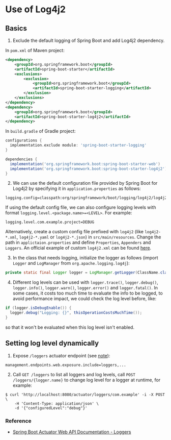 # Use of Log4j2

## Basics

1. Exclude the default logging of Spring Boot and add Log4j2 dependency.

  In `pom.xml` of Maven project:

  ```xml
  <dependency>
      <groupId>org.springframework.boot</groupId>
      <artifactId>spring-boot-starter</artifactId>
      <exclusions>
          <exclusion>
              <groupId>org.springframework.boot</groupId>
              <artifactId>spring-boot-starter-logging</artifactId>
          </exclusion>
      </exclusions>
  </dependency>
  <dependency>
      <groupId>org.springframework.boot</groupId>
      <artifactId>spring-boot-starter-log4j2</artifactId>
  </dependency>
  ```

  In `build.gradle` of Gradle project:

  ```gradle
  configurations {
    implementation.exclude module: 'spring-boot-starter-logging'
  }

  dependencies {
    implementation('org.springframework.boot:spring-boot-starter-web')
    implementation('org.springframework.boot:spring-boot-starter-log4j2')
  }
  ```

2. We can use the default configuration file provided by Spring Boot for Log4j2 by specifying it in `application.properties` as follows:

  ```properties
  logging.config=classpath:org/springframework/boot/logging/log4j2/log4j2.xml
  ```

  If using the default config file, we can also configure logging levels with format `logging.level.<package.name>=<LEVEL>`. For example:

  ```properties
  logging.level.com.example.project=DEBUG
  ```

  Alternatively, create a custom config file prefixed with `log4j2` (like `log4j2-*.xml`, `log4j2-*.yaml` or `log4j2-*.json`) in `src/main/resources`. Change the path in `applictaion.properties` and define `Properties`, `Appenders` and `Loggers`. An official example of custom `log4j2.xml` can be found [here](https://github.com/spring-projects/spring-boot/blob/v2.1.1.RELEASE/spring-boot-project/spring-boot/src/main/resources/org/springframework/boot/logging/log4j2/log4j2.xml).

3. In the class that needs logging, initialize the logger as follows (import `Logger` and `LogManager` from `org.apache.logging.log4j`):

  ```java
  private static final Logger logger = LogManager.getLogger(ClassName.class);
  ```

4. Different log levels can be used with `logger.trace()`, `logger.debug()`, `logger.info()`, `logger.warn()`, `logger.error()` and `logger.fatal()`. In some cases, it costs too much time to evaluate the info to be logged, to avoid performance impact, we could check the log level before, like:

  ```java
  if (logger.isDebugEnable()) {
    logger.debug("Logging: {}", thisOperationCostsMuchTime());
  }

  ```

  so that it won't be evaluated when this log level isn't enabled.

## Setting log level dynamically

1. Expose `/loggers` actuator endpoint (see [note](https://github.com/YuKitAs/tech-note/blob/master/programming-language/java/libs-and-frameworks/spring-boot/actuator-basics.md)):

  ```
  management.endpoints.web.exposure.include=loggers,...
  ```

2. Call `GET /loggers` to list all loggers and log levels, call `POST /loggers/{logger.name}` to change log level for a logger at runtime, for example:

  ```console
  $ curl 'http://localhost:8080/actuator/loggers/com.example' -i -X POST \
      -H 'Content-Type: application/json' \
      -d '{"configuredLevel":"debug"}'
  ```

### Reference

* [Spring Boot Actuator Web API Documentation - Loggers](https://docs.spring.io/spring-boot/docs/current/actuator-api/html/#loggers-all)
